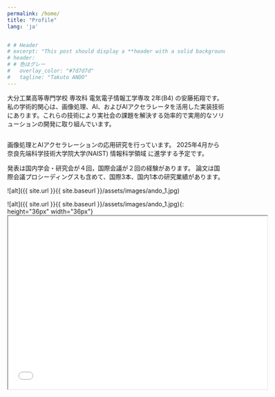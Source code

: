 ```yaml
---
permalink: /home/
title: "Profile"
lang: 'ja'


# # Header
# excerpt: "This post should display a **header with a solid background color**, if the theme supports it."
# header:
# # 色はグレー
#   overlay_color: "#7d7d7d"
#   tagline: "Takuto ANDO"
---
```





大分工業高等専門学校 専攻科 電気電子情報工学専攻 2年(B4) の安藤拓翔です。
私の学術的関心は、画像処理、AI、およびAIアクセラレータを活用した実装技術にあります。これらの技術により実社会の課題を解決する効率的で実用的なソリューションの開発に取り組んでいます。

<figure style="width: 300px" class="align-right">
  <img src="{{ site.url }}{{ site.baseurl }}/assets/images/ando_1.jpg" alt="">

</figure> 


画像処理とAIアクセラレーションの応用研究を行っています。
2025年4月から奈良先端科学技術大学院大学(NAIST) 情報科学領域 に進学する予定です。

発表は国内学会・研究会が４回，国際会議が２回の経験があります。
論文は国際会議プロシーディングスも含めて、国際3本、国内1本の研究業績があります。




![alt]({{ site.url }}{{ site.baseurl }}/assets/images/ando_1.jpg)
<div class="img_container">
![alt]({{ site.url }}{{ site.baseurl }}/assets/images/ando_1.jpg){: height="36px" width="36px"}
</div>
<iframe src="{{ site.url }}{{ site.baseurl }}/assets/pdf/ieice_kyusyu_ando.pdf" width="600" height="400"></iframe>